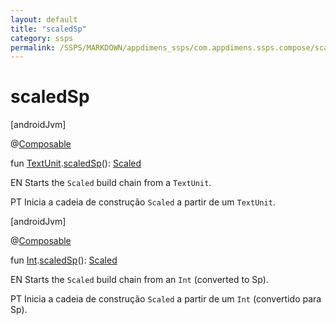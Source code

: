 ```yaml
---
layout: default
title: "scaledSp"
category: ssps
permalink: /SSPS/MARKDOWN/appdimens_ssps/com.appdimens.ssps.compose/scaled-sp.html
---
```


# scaledSp

[androidJvm]

@[Composable](https://developer.android.com/reference/kotlin/androidx/compose/runtime/Composable.html)

fun [TextUnit](https://developer.android.com/reference/kotlin/androidx/compose/ui/unit/TextUnit.html).[scaledSp](scaled-sp.md)(): [Scaled](-scaled/README.md)

EN Starts the `Scaled` build chain from a `TextUnit`.

PT Inicia a cadeia de construção `Scaled` a partir de um `TextUnit`.

[androidJvm]

@[Composable](https://developer.android.com/reference/kotlin/androidx/compose/runtime/Composable.html)

fun [Int](https://kotlinlang.org/api/core/kotlin-stdlib/kotlin/-int/index.html).[scaledSp](scaled-sp.md)(): [Scaled](-scaled/README.md)

EN Starts the `Scaled` build chain from an `Int` (converted to Sp).

PT Inicia a cadeia de construção `Scaled` a partir de um `Int` (convertido para Sp).